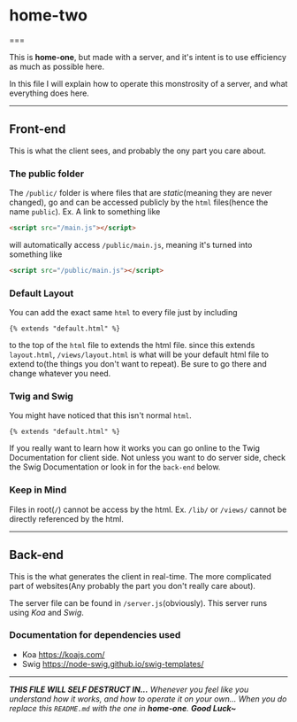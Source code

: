 # home-two

===

This is **home-one**, but made with a server, and it's intent is to use efficiency as much as possible here.

In this file I will explain how to operate this monstrosity of a server, and what everything does here.

---

## Front-end

This is what the client sees, and probably the ony part you care about.

### The public folder

The `/public/` folder is where files that are _static_(meaning they are never changed), go and can be accessed publicly by the `html` files(hence the name `public`).
Ex. A link to something like

```html
<script src="/main.js"></script>
```

will automatically access `/public/main.js`, meaning it's turned into something like

```html
<script src="/public/main.js"></script>
```

### Default Layout

You can add the exact same `html` to every file just by including

```twig
{% extends "default.html" %}
```

to the top of the `html` file to extends the html file.
since this extends `layout.html`, `/views/layout.html` is what will be your default html file to extend to(the things you don't want to repeat).
Be sure to go there and change whatever you need.

### Twig and Swig

You might have noticed that this isn't normal `html`.

```twig
{% extends "default.html" %}
```

If you really want to learn how it works you can go online to the Twig Documentation for client side. Not unless you want to do server side, check the Swig Documentation or look in for the `back-end` below.

### Keep in Mind

Files in root(`/`) cannot be access by the html.
Ex. `/lib/` or `/views/` cannot be directly referenced by the html.

---

## Back-end

This is the what generates the client in real-time. The more complicated part of websites(Any probably the part you don't really care about).

The server file can be found in `/server.js`(obviously). This server runs using _Koa_ and _Swig_.

### Documentation for dependencies used

- Koa <https://koajs.com/>
- Swig <https://node-swig.github.io/swig-templates/>

---

**_THIS FILE WILL SELF DESTRUCT IN..._**
_Whenever you feel like you understand how it works, and how to operate it on your own...
When you do replace this `README.md` with the one in **home-one**.
**Good Luck~**_
